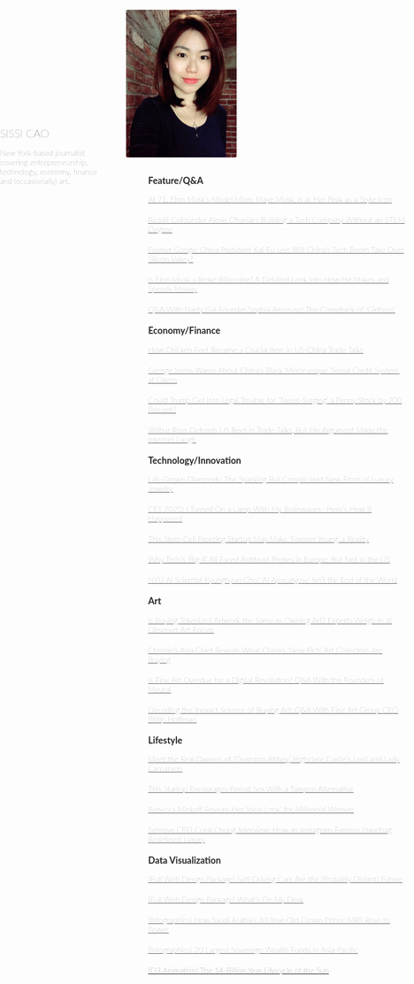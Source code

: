 <link href='http://fonts.googleapis.com/css?family=Lato&subset=latin,latin-ext' rel='stylesheet' type='text/css'>

  
![bio](./bio.JPG)

<div class="authorname">
  SISSI CAO
</div>

<div class="opening">
  <p>New York-based journalist covering entrepreneurship, technology, economy, finance and (occasionally) art. </p>
</div>

<div class="works">
  <h2 id="feature-work"><a class="headerlink" href="#feature-work" title="Permanent link"></a></h2>
  <h3 id="featureqa">Feature/Q&amp;A<a class="headerlink" href="#featureqa" title="Permanent link"></a></h3>
  <p><a href="https://observer.com/2020/01/elon-musk-mother-maye-model-dietician-interview-book-women-self-help/">At 71, Elon Musk’s Model Mom, Maye Musk, Is at Her Peak as a Style Icon</a></p>
  <p><a href="https://observer.com/2018/11/alexis-ohanian-reddit-cofounder-interview/">Reddit Cofounder Alexis Ohanian: Building a Tech Company Without an STEM Degree</a></p>
  <p><a href="https://observer.com/2018/10/kai-fu-lee-google-china-tech-advancements/">Former Google China President Kai-Fu Lee: Will China’s Tech Boom Take Over Silicon Valley?</a></p>
  <p><a href="https://observer.com/2019/06/tesla-spacex-elon-musk-ceo-compensation-analysis/">Is Elon Musk a Broke Billionaire? A Detailed Look Into How He Makes and Spends Money</a></p>
  <p><a href="https://observer.com/2018/10/sophia-amoruso-girlboss-nasty-gal/">Q&A With Nasty Gal Founder Sophia Amoruso: The Comeback of ‘Girlboss’</a></p>
 
  
  <h3 id="economyfinance">Economy/Finance<a class="headerlink" href="#economyfinance" title="Permanent link"></a></h3>
  <p><a href="https://observer.com/2018/05/chicken-crucial-to-us-china-trade-talks/">How Chicken Feet Became a Crucial Item in US-China Trade Talks</a></p>
  <p><a href="https://observer.com/2019/01/george-soros-china-social-credit-system-worries/">George Soros Warns About China’s Black Mirror-esque ‘Social Credit System’ at Davos</a></p>
  <p><a href="https://observer.com/2019/05/donald-trump-tweet-gm-plant-sale-workhorse-stock-surge/">Could Trump Get Into Legal Trouble for ‘Tweet-Surging’ a Penny Stock by 200 Percent?</a></p>
  <p><a href="https://observer.com/2018/05/wilbur-ross-beef-defense-against-china/">Wilbur Ross Defends US Beef in Trade Talks, But His Argument Made the Internet Laugh</a></p>
  <h3 id="innovation">Technology/Innovation<a class="headerlink" href="#innovation" title="Permanent link"></a></h3>
  
  <p><a href="https://observer.com/2020/02/lab-grown-diamonds-engagement-industry-company-interview/">Lab-Grown Diamonds: The Sparking But Complicated New Front of Luxury Jewelry</a></p>
  <p><a href="https://observer.com/2020/01/ces-2020-nextmind-brain-sensing-technology-startup-demo/">CES 2020: I Turned On a Lamp With My Brainwaves--Here's How It Happened</a></p>
  <p><a href="https://observer.com/2018/10/y-combinator-forever-labs-stem-cell-freezing/">This Stem-Cell Freezing Startup May Make ‘Forever Young’ a Reality</a></p>
  <p><a href="https://observer.com/2018/02/eu-antitrust-probe-apple-amazon-facebook-google/">Why Tech’s ‘Big 4’ All Faced Antitrust Probes in Europe, But Not in the US</a></p>
  <p><a href="https://observer.com/2018/02/scientists-view-ai-apocalypse-end-world/">NYU AI Scientist Kyunghyun Cho: ‘AI Apocalypse’ Isn’t the End of the World  </a></p>
  
  <h3 id="art">Art<a class="headerlink" href="#art" title="Permanent link"></a></h3>
  <p><a href="https://observer.com/2019/05/art-experts-blockchain-token-observer-event/">Is Buying Tokenized Artwork the Same as Owning Art? Experts Weigh In at Observer Art Forum</a></p>
  <p><a href="https://observer.com/2019/06/christies-asia-chief-rebecca-wei-china-art-collector-auction/">Christie’s Asia Chief Reveals What China’s ‘New Rich’ Art Collectors Are Buying</a></p>
  <p><a href="https://observer.com/2019/03/meural-vlad-vukicevic-jerry-hu-interview-smart-art-frame-digital-revolution/">Is Fine Art Overdue for a Digital Revolution? Q&amp;A With the Founders of Meural</a></p>
  <p><a href="https://observer.com/2019/07/art-investing-fine-art-group-ceo-philip-hoffman-interview/">Decoding the Inexact Science of Buying Art: Q&amp;A With Fine Art Group CEO Philip Hoffman</a></p>
  <h3 id="culturelifestyle">Lifestyle<a class="headerlink" href="#culturelifestyle" title="Permanent link"></a></h3>
  <p><a href="https://observer.com/2018/11/downton-abbey-highclere-castle-owners-carnavorn/">Meet the Real Owners of ‘Downton Abbey,’ Highclere Castle’s Lord and Lady Carnarvon</a></p>
  <p><a href="https://observer.com/2018/07/flex-startup-period-sex-tampon-alternative/">This Startup Encourages Period Sex With a Tampon Alternative</a></p>
  <p><a href="https://observer.com/2019/11/exclusive-rebecca-minkoff-reveals-her-ideal-look-for-millennial-women/">Rebecca Minkoff Reveals Her ‘Ideal Look’ for Millennial Women</a></p>
  <p><a href="https://observer.com/2019/05/qa-senreve-ceo-coral-chung-how-an-instagram-famous-bag-redefines-luxury/">Senreve CEO Coral Chung Interview: How an Instagram-Famous Handbag Redefined Luxury</a></p>

  <h3 id="visualization">Data Visualization<a class="headerlink" href="#economyfinance" title="Permanent link"></a></h3>
    <p><a href="https://cnsmaryland.org/interactives/fall-2015-2/self-driving-car-12-15/index.html">[Full Web Design Package] Self-Driving Cars Are the (Probably Distant) Future </a></p>
    <p><a href="http://www.sissicao.com/desk/english.html">[Full Web Design Package] What's On My Desk </a></p>
    <p><a href="https://observer.com/2019/01/how-saudi-arabia-crown-prince-mbs-rose-to-power/">[Infographics] How Saudi Arabia’s 33-Year-Old Crown Prince MBS Rose to Power</a></p>
    <p><a href="https://www.thetrustedinsight.com/investment-news/20-largest-sovereign-wealth-funds-in-asia-pacific-20160713942/">[Infographics] 20 Largest Sovereign Wealth Funds In Asia-Pacific</a></p>
    <p><a href="">[D3 Animation] The 14-Billion Year Lifecycle of the Sun</a></p>
    

</div>

<style>
  body, #container {
    background: initial;
    font-family: "lato", sans-serif;
    font-weight: 100;
  }
  header {
    display: none;
  }
  .inner {
    width: 960px;
  }
  .opening {
    position: absolute;
    width: 200px;
    left: 0;
    top: 300px;
  }
  
  .authorname {
    position: absolute;
    width: 200px;
    left: 0;
    top: 275px;
    font-size: 20px;
    font-weight: 200;
    
 } 
  .opening p{
  color: #333333;
  }
  
  img {
    width: 200px;
    border-radius: 3px;
  }
  .markdown-body p a {
    font-size: 1.25em;
  }
  a {
    color: #666666;
  }
  #main_content {
    display: flex;
    position: relative;
  }
  #main_content > p {
    display: inline-block;
    width: 200px;
  }
  .works {
    flex: 1;
    margin-left: 40px;
  }
  h2, h3, h4 {
    color: #262626;
    font-style:bold;
  }
  h3 {
    margin: 1em 0;
    font-style:bold;
  }
  p {
    margin-bottom: 20px;
    font-weight: 200;
    font-family: "lato", sans-serif;
  }
</style>
